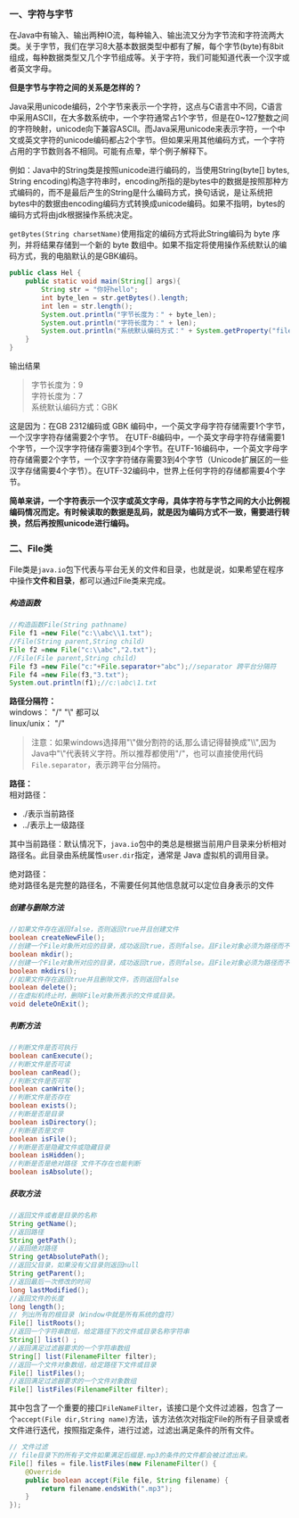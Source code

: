 ### 一、字符与字节

在Java中有输入、输出两种IO流，每种输入、输出流又分为字节流和字符流两大类。关于字节，我们在学习8大基本数据类型中都有了解，每个字节\(byte\)有8bit组成，每种数据类型又几个字节组成等。关于字符，我们可能知道代表一个汉字或者英文字母。

**但是字节与字符之间的关系是怎样的？**

Java采用unicode编码，2个字节来表示一个字符，这点与C语言中不同，C语言中采用ASCII，在大多数系统中，一个字符通常占1个字节，但是在0~127整数之间的字符映射，unicode向下兼容ASCII。而Java采用unicode来表示字符，一个中文或英文字符的unicode编码都占2个字节。但如果采用其他编码方式，一个字符占用的字节数则各不相同。可能有点晕，举个例子解释下。

例如：Java中的String类是按照unicode进行编码的，当使用String\(byte\[\] bytes, String encoding\)构造字符串时，encoding所指的是bytes中的数据是按照那种方式编码的，而不是最后产生的String是什么编码方式，换句话说，是让系统把bytes中的数据由encoding编码方式转换成unicode编码。如果不指明，bytes的编码方式将由jdk根据操作系统决定。

`getBytes(String charsetName)`使用指定的编码方式将此String编码为 byte 序列，并将结果存储到一个新的 byte 数组中。如果不指定将使用操作系统默认的编码方式，我的电脑默认的是GBK编码。

```java
public class Hel {  
    public static void main(String[] args){  
        String str = "你好hello";
        int byte_len = str.getBytes().length;
        int len = str.length();
        System.out.println("字节长度为：" + byte_len);
        System.out.println("字符长度为：" + len);
        System.out.println("系统默认编码方式：" + System.getProperty("file.encoding"));
    }  
}
```

输出结果
> 字节长度为：9  
> 字符长度为：7  
> 系统默认编码方式：GBK

这是因为：在GB 2312编码或 GBK 编码中，一个英文字母字符存储需要1个字节，一个汉字字符存储需要2个字节。 在UTF-8编码中，一个英文字母字符存储需要1个字节，一个汉字字符储存需要3到4个字节。在UTF-16编码中，一个英文字母字符存储需要2个字节，一个汉字字符储存需要3到4个字节（Unicode扩展区的一些汉字存储需要4个字节）。在UTF-32编码中，世界上任何字符的存储都需要4个字节。

**简单来讲，一个字符表示一个汉字或英文字母，具体字符与字节之间的大小比例视编码情况而定。有时候读取的数据是乱码，就是因为编码方式不一致，需要进行转换，然后再按照unicode进行编码。**

### 二、File类

File类是`java.io`包下代表与平台无关的文件和目录，也就是说，如果希望在程序中操作**文件和目录**，都可以通过File类来完成。

##### 构造函数

```java
//构造函数File(String pathname)
File f1 =new File("c:\\abc\\1.txt");
//File(String parent,String child)
File f2 =new File("c:\\abc","2.txt");
//File(File parent,String child)
File f3 =new File("c:"+File.separator+"abc");//separator 跨平台分隔符
File f4 =new File(f3,"3.txt");
System.out.println(f1);//c:\abc\1.txt
```

**路径分隔符：**  
windows： "/" "\\" 都可以  
linux/unix： "/"

> 注意：如果windows选择用"\\"做分割符的话,那么请记得替换成"\\\\",因为Java中"\\"代表转义字符。所以推荐都使用"/"，也可以直接使用代码`File.separator`，表示跨平台分隔符。  

**路径：**  
相对路径：  
- ./表示当前路径  
- ../表示上一级路径

其中当前路径：默认情况下，`java.io`包中的类总是根据当前用户目录来分析相对路径名。此目录由系统属性`user.dir`指定，通常是 Java 虚拟机的调用目录。

绝对路径：   
绝对路径名是完整的路径名，不需要任何其他信息就可以定位自身表示的文件

##### 创建与删除方法

```java
//如果文件存在返回false，否则返回true并且创建文件 
boolean createNewFile();
//创建一个File对象所对应的目录，成功返回true，否则false。且File对象必须为路径而不是文件。只会创建最后一级目录，如果上级目录不存在就抛异常。
boolean mkdir();
//创建一个File对象所对应的目录，成功返回true，否则false。且File对象必须为路径而不是文件。创建多级目录，创建路径中所有不存在的目录
boolean mkdirs();
//如果文件存在返回true并且删除文件，否则返回false
boolean delete();
//在虚拟机终止时，删除File对象所表示的文件或目录。
void deleteOnExit();
```

##### 判断方法

```java
//判断文件是否可执行
boolean canExecute();
//判断文件是否可读
boolean canRead();
//判断文件是否可写
boolean canWrite();
//判断文件是否存在
boolean exists();
//判断是否是目录
boolean isDirectory();
//判断是否是文件
boolean isFile();
//判断是否是隐藏文件或隐藏目录
boolean isHidden();
//判断是否是绝对路径 文件不存在也能判断
boolean isAbsolute();
```

##### 获取方法

```java
//返回文件或者是目录的名称
String getName();
//返回路径
String getPath();
//返回绝对路径
String getAbsolutePath();
//返回父目录，如果没有父目录则返回null
String getParent();
//返回最后一次修改的时间
long lastModified();
//返回文件的长度
long length();
// 列出所有的根目录（Window中就是所有系统的盘符）
File[] listRoots();
//返回一个字符串数组，给定路径下的文件或目录名称字符串
String[] list() ;
//返回满足过滤器要求的一个字符串数组
String[] list(FilenameFilter filter);
//返回一个文件对象数组，给定路径下文件或目录
File[] listFiles();
//返回满足过滤器要求的一个文件对象数组
File[] listFiles(FilenameFilter filter);
```

其中包含了一个重要的接口`FileNameFilter`，该接口是个文件过滤器，包含了一个`accept(File dir,String name)`方法，该方法依次对指定File的所有子目录或者文件进行迭代，按照指定条件，进行过滤，过滤出满足条件的所有文件。

```java
// 文件过滤
// file目录下的所有子文件如果满足后缀是.mp3的条件的文件都会被过滤出来。
File[] files = file.listFiles(new FilenameFilter() {
    @Override
    public boolean accept(File file, String filename) {
        return filename.endsWith(".mp3");
    }
});
```




